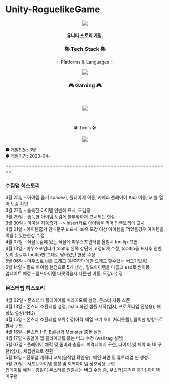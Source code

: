 # Unity-RoguelikeGame
<div align=center>
	<img src="https://capsule-render.vercel.app/api?type=waving&color=&height=200&section=header&text=RoguelikeGame%20" />	
</div>
<div align=center>
<h4> 유니티 스토리 게임.</h4>
</div>
<div align=center>
	<h3>📚 Tech Stack 📚</h3>
	<p>✨ Platforms & Languages ✨</p>
</div>
<div align="center">
	<img src="https://img.shields.io/badge/c%23-%23239120.svg?style=for-the-badge&logo=c-sharp&logoColor=white"/>
</div>
<h3 align="center"><b>🎮 Gaming 🎮</b></h3>
</br>
<p align="center">
<img src="https://img.shields.io/badge/unity-%23000000.svg?style=for-the-badge&logo=unity&logoColor=white"/>
</p>
<br>
<div align=center>
	<p>🛠 Tools 🛠</p>
</div>
<div align=center>
	<img src="https://img.shields.io/badge/GitHub-181717?style=flat&logo=GitHub&logoColor=white" />
	
</div>

● 개발인원: 3명<br>
● 개발기간: 2023-04-<br>


========================================================<br>

<h3>수집맵 히스토리</h3>
3월 25일 - 아이템 줍기 space키, 플레이어 이동, 카메라 플레이어 따라 이동, i키를 열어 도감 확인<br>
3월 27일 - 습득한 아이템 인벤에 표시, 도감창<br>
3월 29일 - 습득한 아이템 도감에 불투명하게 표시되는 현상<br>
3월 30일 - 아이템 자동줍기 --> insert키로 아이템을 먹어 인벤토리에 표시<br>
4월 01일 - 아이템줍기 안내문구 ui표시, 보유 도감 이상 아이템을 먹었을경우 아이템을 먹을수 있는현상 수정<br>
4월 07일 - 식물도감에 있는 식물에 마우스포인터를 올릴시 tooltip 표현<br>
4월 13일 - 마우스포인터가 tooltip 왼쪽 상단에 고정되게 수정, tooltip을 표시후 인벤토리 종료후 tooltip만 그대로 남아있던 현상 수정<br>
5월 06일 - 마우스로 ui를 드래그 (왼쪽하단에만 드래그 할수있는 버그가있음) <br>
5월 14일 - 필드 아이템 랜덤으로 5개 생성, 필드아이템을 다줍고 esc로 씬이동 <br>
업데이트 예정 - 필드아이템 다못먹을시 다른씬 이동, 도감ui수정
<br>
<h3>몬스터맵 히스토리</h3>
4월 02일 - 몬스터가 플레이어를 따라가도록 설정, 몬스터 자동 스폰<br>
4월 13일 - 몬스터 소환레벨 설정, main 화면 샘플 제작(임시, 프로토타입 진행용), 해상도 설정(FHD)<br>
4월 15일 - 몬스터 소환레벨 오류수정(아직 배열 크기 오버 처리못함), 클릭한 방향으로 발사 구현<br>
4월 16일 - 몬스터 HP, Bullet과 Monster 충돌 설정<br>
4월 17일 - 총알이 맵 콜라이더를 뚫는 버그 수정 (wall tag 설정)<br>
5월 07일 - 플레이어 체력 및 좀비와 충돌시 피격데미지 구현, 타이머 및 체력 바 UI 구현(임시), 채집씬으로 전환<br>
5월 18일 - 전투맵 캐릭터 교체(움직임 확인용), 메인 화면 및 튜토리얼 씬 생성. <br>
5월 20일 - 서포트아이템 생성 및 회복아이템 상호작용 구현 <br>
업데이트 예정 - 총알이 몬스터를 원킬내는 버그 수정 중, 부스터(공격력 증가) 아이템 미구현
<br>

